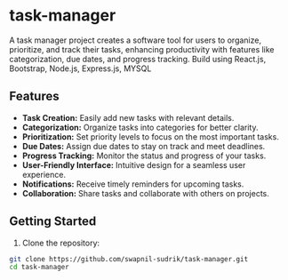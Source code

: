 # task-manager
A task manager project creates a software tool for users to organize, prioritize, and track their tasks, enhancing productivity with features like categorization, due dates, and progress tracking. Build using React.js, Bootstrap, Node.js, Express.js, MYSQL

## Features

- **Task Creation:** Easily add new tasks with relevant details.
- **Categorization:** Organize tasks into categories for better clarity.
- **Prioritization:** Set priority levels to focus on the most important tasks.
- **Due Dates:** Assign due dates to stay on track and meet deadlines.
- **Progress Tracking:** Monitor the status and progress of your tasks.
- **User-Friendly Interface:** Intuitive design for a seamless user experience.
- **Notifications:** Receive timely reminders for upcoming tasks.
- **Collaboration:** Share tasks and collaborate with others on projects.

## Getting Started

1. Clone the repository:

```bash
git clone https://github.com/swapnil-sudrik/task-manager.git
cd task-manager

